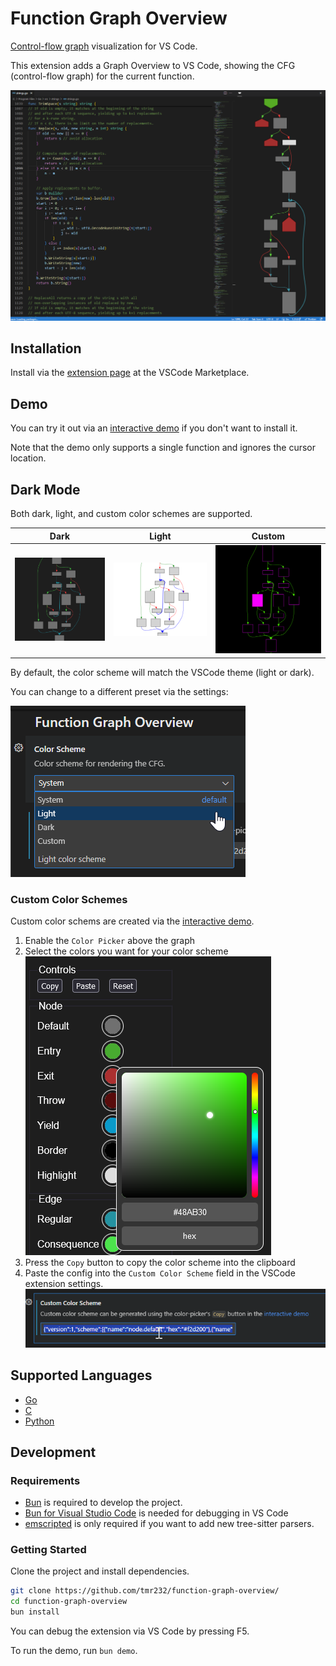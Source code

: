 # Function Graph Overview

[Control-flow graph](https://en.wikipedia.org/wiki/Control-flow_graph) visualization for VS Code.

This extension adds a Graph Overview to VS Code, showing the CFG (control-flow graph) for the current function.

![Screenshot of the extension](./media/screenshots/banner_dark.png)

## Installation

Install via the [extension page](https://marketplace.visualstudio.com/items?itemName=tamir-bahar.function-graph-overview) at the VSCode Marketplace.

## Demo

You can try it out via an [interactive demo](https://tmr232.github.io/function-graph-overview/) if you don't want to install it.

Note that the demo only supports a single function and ignores the cursor location.

## Dark Mode

Both dark, light, and custom color schemes are supported.

| Dark                                                             | Light                                                              | Custom                                                               |
| ---------------------------------------------------------------- | ------------------------------------------------------------------ | -------------------------------------------------------------------- |
| ![CFG with dark colors](media/screenshots/color-scheme/dark.png) | ![CFG with light colors](media/screenshots/color-scheme/light.png) | ![CFG with custom colors](media/screenshots/color-scheme/custom.png) |

By default, the color scheme will match the VSCode theme (light or dark).

You can change to a different preset via the settings:

![The "Color Scheme" menu in the VSCode settings](media/screenshots/color-scheme/settings.png)

### Custom Color Schemes

Custom color schems are created via the [interactive demo](https://tmr232.github.io/function-graph-overview/).

1. Enable the `Color Picker` above the graph
2. Select the colors you want for your color scheme<br/>
   ![The interactive color picker](media/screenshots/color-scheme/color-picker.png)
3. Press the `Copy` button to copy the color scheme into the clipboard
4. Paste the config into the `Custom Color Scheme` field in the VSCode extension settings.<br/>
   ![The Custom Color Scheme field in the settings](media/screenshots/color-scheme/settings-custom.png)

## Supported Languages

- [Go](https://tmr232.github.io/function-graph-overview/?language=0)
- [C](https://tmr232.github.io/function-graph-overview/?language=1)
- [Python](https://tmr232.github.io/function-graph-overview/?language=2)

## Development

### Requirements

- [Bun](https://bun.sh/) is required to develop the project.
- [Bun for Visual Studio Code](https://marketplace.visualstudio.com/items?itemName=oven.bun-vscode) is needed for debugging in VS Code
- [emscripted](https://emscripten.org/) is only required if you want to add new tree-sitter parsers.

### Getting Started

Clone the project and install dependencies.

```bash
git clone https://github.com/tmr232/function-graph-overview/
cd function-graph-overview
bun install
```

You can debug the extension via VS Code by pressing F5.

To run the demo, run `bun demo`.
